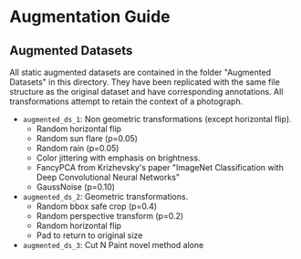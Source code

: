 # Augmentation Guide

## Augmented Datasets
All static augmented datasets are contained in the folder "Augmented Datasets" in this directory. They have been replicated with the same file structure as the original dataset and have corresponding annotations. All transformations attempt to retain the context of a photograph.
- `augmented_ds_1`: Non geometric transformations (except horizontal flip).
    - Random horizontal flip
    - Random sun flare (p=0.05)
    - Random rain (p=0.05)
    - Color jittering with emphasis on brightness.
    - FancyPCA from Krizhevsky's paper "ImageNet Classification with Deep Convolutional Neural Networks"
    - GaussNoise (p=0.10)
- `augmented_ds_2`: Geometric transformations.
    - Random bbox safe crop (p=0.4)
    - Random perspective transform (p=0.2)
    - Random horizontal flip
    - Pad to return to original size
- `augmented_ds_3`: Cut N Paint novel method alone
